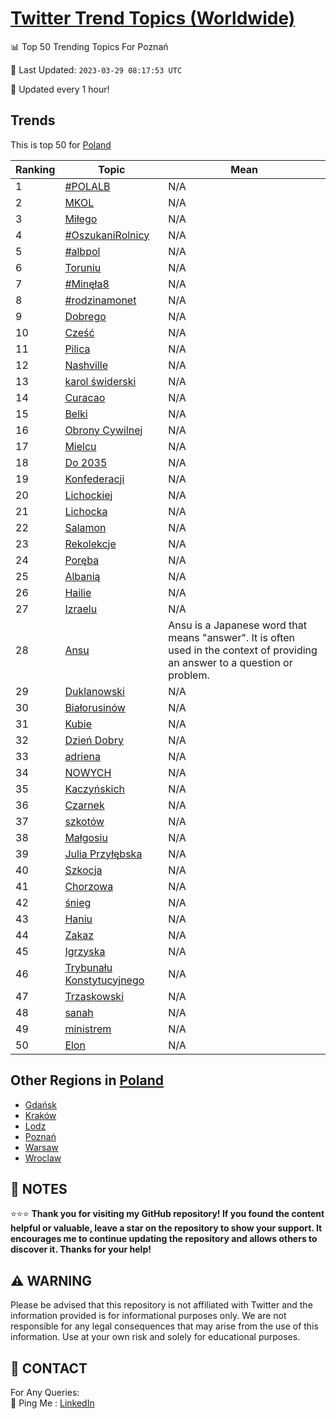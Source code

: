 [Twitter Trend Topics (Worldwide)](https://github.com/ErcinDedeoglu/Twitter-Trend-Topics)
==========


📊 Top 50 Trending Topics For Poznań

📆 Last Updated: `2023-03-29 08:17:53 UTC`

🔧 Updated every 1 hour!


## Trends

This is top 50 for [Poland](</Poland>)

| Ranking | Topic | Mean |
| ------- | ------------ | ------------ |
| 1 | [#POLALB](http://twitter.com/search?q=%23POLALB) | N/A |
| 2 | [MKOL](http://twitter.com/search?q=MKOL) | N/A |
| 3 | [Miłego](http://twitter.com/search?q=Mi%c5%82ego) | N/A |
| 4 | [#OszukaniRolnicy](http://twitter.com/search?q=%23OszukaniRolnicy) | N/A |
| 5 | [#albpol](http://twitter.com/search?q=%23albpol) | N/A |
| 6 | [Toruniu](http://twitter.com/search?q=Toruniu) | N/A |
| 7 | [#Minęła8](http://twitter.com/search?q=%23Min%c4%99%c5%82a8) | N/A |
| 8 | [#rodzinamonet](http://twitter.com/search?q=%23rodzinamonet) | N/A |
| 9 | [Dobrego](http://twitter.com/search?q=Dobrego) | N/A |
| 10 | [Cześć](http://twitter.com/search?q=Cze%c5%9b%c4%87) | N/A |
| 11 | [Pilica](http://twitter.com/search?q=Pilica) | N/A |
| 12 | [Nashville](http://twitter.com/search?q=Nashville) | N/A |
| 13 | [karol świderski](http://twitter.com/search?q=karol+%c5%9bwiderski) | N/A |
| 14 | [Curacao](http://twitter.com/search?q=Curacao) | N/A |
| 15 | [Belki](http://twitter.com/search?q=Belki) | N/A |
| 16 | [Obrony Cywilnej](http://twitter.com/search?q=Obrony+Cywilnej) | N/A |
| 17 | [Mielcu](http://twitter.com/search?q=Mielcu) | N/A |
| 18 | [Do 2035](http://twitter.com/search?q=Do+2035) | N/A |
| 19 | [Konfederacji](http://twitter.com/search?q=Konfederacji) | N/A |
| 20 | [Lichockiej](http://twitter.com/search?q=Lichockiej) | N/A |
| 21 | [Lichocka](http://twitter.com/search?q=Lichocka) | N/A |
| 22 | [Salamon](http://twitter.com/search?q=Salamon) | N/A |
| 23 | [Rekolekcje](http://twitter.com/search?q=Rekolekcje) | N/A |
| 24 | [Poręba](http://twitter.com/search?q=Por%c4%99ba) | N/A |
| 25 | [Albanią](http://twitter.com/search?q=Albani%c4%85) | N/A |
| 26 | [Hailie](http://twitter.com/search?q=Hailie) | N/A |
| 27 | [Izraelu](http://twitter.com/search?q=Izraelu) | N/A |
| 28 | [Ansu](http://twitter.com/search?q=Ansu) | Ansu is a Japanese word that means "answer". It is often used in the context of providing an answer to a question or problem. |
| 29 | [Duklanowski](http://twitter.com/search?q=Duklanowski) | N/A |
| 30 | [Białorusinów](http://twitter.com/search?q=Bia%c5%82orusin%c3%b3w) | N/A |
| 31 | [Kubie](http://twitter.com/search?q=Kubie) | N/A |
| 32 | [Dzień Dobry](http://twitter.com/search?q=Dzie%c5%84+Dobry) | N/A |
| 33 | [adriena](http://twitter.com/search?q=adriena) | N/A |
| 34 | [NOWYCH](http://twitter.com/search?q=NOWYCH) | N/A |
| 35 | [Kaczyńskich](http://twitter.com/search?q=Kaczy%c5%84skich) | N/A |
| 36 | [Czarnek](http://twitter.com/search?q=Czarnek) | N/A |
| 37 | [szkotów](http://twitter.com/search?q=szkot%c3%b3w) | N/A |
| 38 | [Małgosiu](http://twitter.com/search?q=Ma%c5%82gosiu) | N/A |
| 39 | [Julia Przyłębska](http://twitter.com/search?q=Julia+Przy%c5%82%c4%99bska) | N/A |
| 40 | [Szkocja](http://twitter.com/search?q=Szkocja) | N/A |
| 41 | [Chorzowa](http://twitter.com/search?q=Chorzowa) | N/A |
| 42 | [śnieg](http://twitter.com/search?q=%c5%9bnieg) | N/A |
| 43 | [Haniu](http://twitter.com/search?q=Haniu) | N/A |
| 44 | [Zakaz](http://twitter.com/search?q=Zakaz) | N/A |
| 45 | [Igrzyska](http://twitter.com/search?q=Igrzyska) | N/A |
| 46 | [Trybunału Konstytucyjnego](http://twitter.com/search?q=Trybuna%c5%82u+Konstytucyjnego) | N/A |
| 47 | [Trzaskowski](http://twitter.com/search?q=Trzaskowski) | N/A |
| 48 | [sanah](http://twitter.com/search?q=sanah) | N/A |
| 49 | [ministrem](http://twitter.com/search?q=ministrem) | N/A |
| 50 | [Elon](http://twitter.com/search?q=Elon) | N/A |



## Other Regions in [Poland](</Poland>)

* [Gdańsk](</Poland/Gdańsk.md>)
* [Kraków](</Poland/Kraków.md>)
* [Lodz](</Poland/Lodz.md>)
* [Poznań](</Poland/Poznań.md>)
* [Warsaw](</Poland/Warsaw.md>)
* [Wroclaw](</Poland/Wroclaw.md>)



## 📝 NOTES

⭐⭐⭐ **Thank you for visiting my GitHub repository! If you found the content helpful or valuable, leave a star on the repository to show your support. It encourages me to continue updating the repository and allows others to discover it. Thanks for your help!**


## ⚠️ WARNING

Please be advised that this repository is not affiliated with Twitter and the information provided is for informational purposes only. We are not responsible for any legal consequences that may arise from the use of this information. Use at your own risk and solely for educational purposes.


## 📨 CONTACT

 For Any Queries:  
            🏓 Ping Me : [LinkedIn](https://www.linkedin.com/in/ercindedeoglu/)
